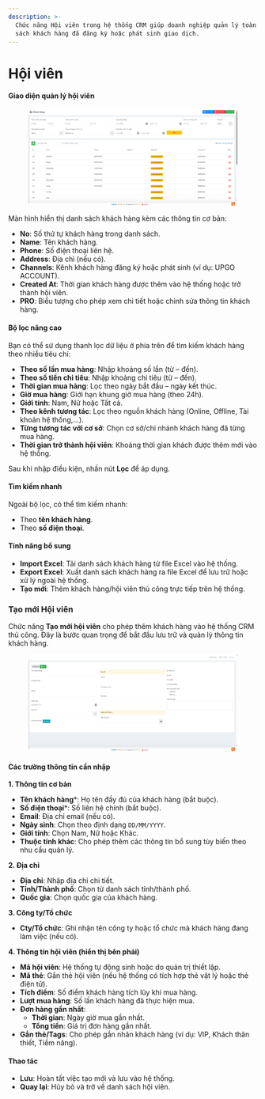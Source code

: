 ```yaml
---
description: >-
  Chức năng Hội viên trong hệ thống CRM giúp doanh nghiệp quản lý toàn bộ danh
  sách khách hàng đã đăng ký hoặc phát sinh giao dịch.
---
```


# Hội viên

#### Giao diện quản lý hội viên

<figure><img src="../.gitbook/assets/image (24).png" alt=""><figcaption></figcaption></figure>

Màn hình hiển thị danh sách khách hàng kèm các thông tin cơ bản:

* **No**: Số thứ tự khách hàng trong danh sách.
* **Name**: Tên khách hàng.
* **Phone**: Số điện thoại liên hệ.
* **Address**: Địa chỉ (nếu có).
* **Channels**: Kênh khách hàng đăng ký hoặc phát sinh (ví dụ: UPGO ACCOUNT).
* **Created At**: Thời gian khách hàng được thêm vào hệ thống hoặc trở thành hội viên.
* **PRO**: Biểu tượng cho phép xem chi tiết hoặc chỉnh sửa thông tin khách hàng.

#### Bộ lọc nâng cao

Bạn có thể sử dụng thanh lọc dữ liệu ở phía trên để tìm kiếm khách hàng theo nhiều tiêu chí:

* **Theo số lần mua hàng**: Nhập khoảng số lần (từ – đến).
* **Theo số tiền chi tiêu**: Nhập khoảng chi tiêu (từ – đến).
* **Thời gian mua hàng**: Lọc theo ngày bắt đầu – ngày kết thúc.
* **Giờ mua hàng**: Giới hạn khung giờ mua hàng (theo 24h).
* **Giới tính**: Nam, Nữ hoặc Tất cả.
* **Theo kênh tương tác**: Lọc theo nguồn khách hàng (Online, Offline, Tài khoản hệ thống,…).
* **Từng tương tác với cơ sở**: Chọn cơ sở/chi nhánh khách hàng đã từng mua hàng.
* **Thời gian trở thành hội viên**: Khoảng thời gian khách được thêm mới vào hệ thống.

Sau khi nhập điều kiện, nhấn nút **Lọc** để áp dụng.

#### Tìm kiếm nhanh

Ngoài bộ lọc, có thể tìm kiếm nhanh:

* Theo **tên khách hàng**.
* Theo **số điện thoại**.

#### Tính năng bổ sung

* **Import Excel**: Tải danh sách khách hàng từ file Excel vào hệ thống.
* **Export Excel**: Xuất danh sách khách hàng ra file Excel để lưu trữ hoặc xử lý ngoài hệ thống.
* **Tạo mới**: Thêm khách hàng/hội viên thủ công trực tiếp trên hệ thống.



### Tạo mới Hội viên

Chức năng **Tạo mới hội viên** cho phép thêm khách hàng vào hệ thống CRM thủ công. Đây là bước quan trọng để bắt đầu lưu trữ và quản lý thông tin khách hàng.

<figure><img src="../.gitbook/assets/image (25).png" alt=""><figcaption></figcaption></figure>

#### Các trường thông tin cần nhập

**1. Thông tin cơ bản**

* **Tên khách hàng**\*: Họ tên đầy đủ của khách hàng (bắt buộc).
* **Số điện thoại**\*: Số liên hệ chính (bắt buộc).
* **Email**: Địa chỉ email (nếu có).
* **Ngày sinh**: Chọn theo định dạng `DD/MM/YYYY`.
* **Giới tính**: Chọn Nam, Nữ hoặc Khác.
* **Thuộc tính khác**: Cho phép thêm các thông tin bổ sung tùy biến theo nhu cầu quản lý.

**2. Địa chỉ**

* **Địa chỉ**: Nhập địa chỉ chi tiết.
* **Tỉnh/Thành phố**: Chọn từ danh sách tỉnh/thành phố.
* **Quốc gia**: Chọn quốc gia của khách hàng.

**3. Công ty/Tổ chức**

* **Cty/Tổ chức**: Ghi nhận tên công ty hoặc tổ chức mà khách hàng đang làm việc (nếu có).

**4. Thông tin hội viên (hiển thị bên phải)**

* **Mã hội viên**: Hệ thống tự động sinh hoặc do quản trị thiết lập.
* **Mã thẻ**: Gắn thẻ hội viên (nếu hệ thống có tích hợp thẻ vật lý hoặc thẻ điện tử).
* **Tích điểm**: Số điểm khách hàng tích lũy khi mua hàng.
* **Lượt mua hàng**: Số lần khách hàng đã thực hiện mua.
* **Đơn hàng gần nhất**:
  * **Thời gian**: Ngày giờ mua gần nhất.
  * **Tổng tiền**: Giá trị đơn hàng gần nhất.
* **Gắn thẻ/Tags**: Cho phép gắn nhãn khách hàng (ví dụ: VIP, Khách thân thiết, Tiềm năng).

#### Thao tác

* **Lưu**: Hoàn tất việc tạo mới và lưu vào hệ thống.
* **Quay lại**: Hủy bỏ và trở về danh sách hội viên.
